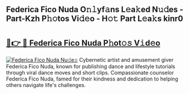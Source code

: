 ## Federica Fico Nuda O𝚗𝚕yf𝚊ns L𝚎a𝚔ed N𝚞𝚍es - Part-Kzh P𝚑𝚘tos Vi𝚍𝚎o - H𝚘𝚝 Part L𝚎a𝚔s kinr0

# <h2><a href="http://kf0xf4.oniu.top/?m=Federica+Fico+Nuda">🔗👉 🔴 Federica Fico Nuda P𝚑ot𝚘𝚜 V𝚒d𝚎o</a></h2>

[![Federica Fico Nuda Nu𝚍e𝚜](https://i.imgur.com/0qMVB7G.gif)](http://kf0xf4.oniu.top/?m=Federica+Fico+Nuda)
Cybernetic artist and amusement giver Federica Fico Nuda, known for publishing dance and lifestyle tutorials through viral dance moves and short clips. Compassionate counselor Federica Fico Nuda, famed for their kindness and dedication to helping others navigate life's challenges.  
